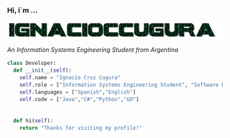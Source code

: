 ### Hi, i´m ...

<img src="https://github.com/ignacioccugura/ignacioccugura/blob/main/nombre.gif"/>

<p><em>An Information Systems Engineering Student from Argentina</em></p>

```python
class Developer:
  def __init__(self):
    self.name = "Ignacio Cruz Cugura"
    self.role = ["Information Systems Engineering Student", "Software Developer"]
    self.languages = ["Spanish","English"]
    self.code = ["Java","C#","Python","GO"]
    
    
  def hi(self):
    return "Thanks for visiting my profile!"

```
